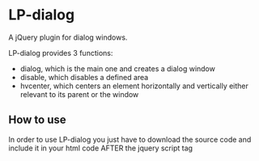 LP-dialog
=========

A jQuery plugin for dialog windows.

LP-dialog provides 3 functions:
- dialog, which is the main one and creates a dialog window
- disable, which disables a defined area
- hvcenter, which centers an element horizontally and vertically either relevant to its parent or the window

How to use
----------

In order to use LP-dialog you just have to download the source code and include it in your html code 
AFTER the jquery script tag
  <script type='text/javascript' src='path/to/lp_dialog.js'></scrript>
Make sure that you also have the images folder in the same directory for the plugin to work properly
